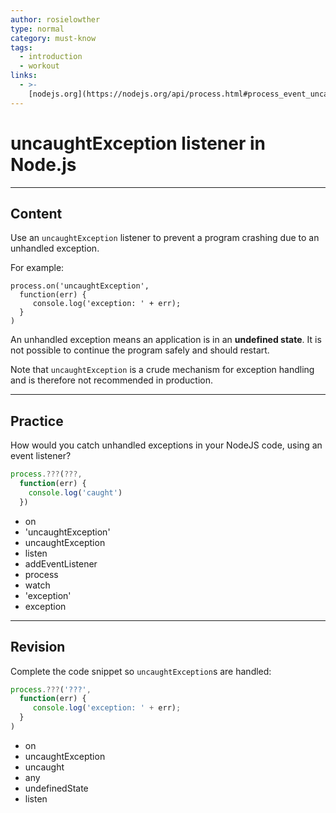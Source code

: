 ```yaml
---
author: rosielowther
type: normal
category: must-know
tags:
  - introduction
  - workout
links:
  - >-
    [nodejs.org](https://nodejs.org/api/process.html#process_event_uncaughtexception){website}
---
```


# uncaughtException listener in Node.js


---

## Content

Use an `uncaughtException` listener to prevent a program crashing due to an unhandled exception.

For example:

```plain-text
process.on('uncaughtException',
  function(err) {
     console.log('exception: ' + err);
  }
)
```

An unhandled exception means an application is in an **undefined state**. It is not possible to continue the program safely and should restart.

Note that `uncaughtException` is a crude mechanism for exception handling and is therefore not recommended in production.


---

## Practice

How would you catch unhandled exceptions in your NodeJS code, using an event listener?

```javascript
process.???(???,
  function(err) {
    console.log('caught')
  })
```

- on
- 'uncaughtException'
- uncaughtException
- listen
- addEventListener
- process
- watch
- 'exception'
- exception


---

## Revision

Complete the code snippet so `uncaughtException`s are handled:

```javascript
process.???('???',
  function(err) {
     console.log('exception: ' + err);
  }
)

```

- on
- uncaughtException
- uncaught
- any
- undefinedState
- listen

